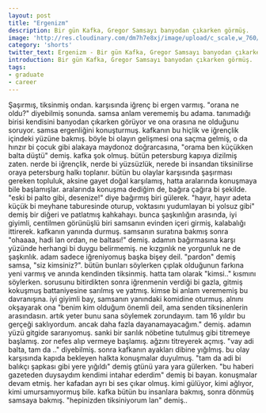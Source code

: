 ```yaml
---
layout: post
title: "Ergenizm"
description: Bir gün Kafka, Gregor Samsayı banyodan çıkarken görmüş.
image: 'http://res.cloudinary.com/dm7h7e8xj/image/upload/c_scale,w_760/v1504807365/now-you-see-me_wtv89q.jpg'
category: 'shorts'
twitter_text: Ergenizm - Bir gün Kafka, Gregor Samsayı banyodan çıkarken görmüş.
introduction: Bir gün Kafka, Gregor Samsayı banyodan çıkarken görmüş.
tags:
- graduate
- career
---
```


Şaşırmış, tiksinmiş ondan. karşısında iğrenç bi ergen varmış. "orana ne oldu?" diyebilmiş sonunda. samsa anlam verememiş bu adama. tanımadığı birisi kendisini banyodan çıkarken görüyor ve ona orasına ne olduğunu soruyor. samsa ergenliğini konuşturmuş. kafkanın bu hiçlik ve iğrençlik içindeki yüzüne bakmış. böyle bi olayın gelişmesi ona saçma gelmiş, o da hınzır bi çocuk gibi alakaya maydonoz doğrarcasına, "orama ben küçükken balta düştü" demiş. kafka şok olmuş. bütün petersburg kapıya dizilmiş zaten. nerde bi iğrençlik, nerde bi yüzsüzlük, nerede bi insandan tiksinilirse oraya petersburg halkı toplanır. bütün bu olaylar karşısında şaşırması gereken topluluk, aksine gayet doğal karşılamış, hatta aralarında konuşmaya bile başlamışlar. aralarında konuşma dediğim de, bağıra çağıra bi şekilde. "eski bi palto gibi, desenize!" diye bağırmış biri gülerek. "hayır, hayır adeta küçük bi meyhane taburesinde oturup, voktasını yudumlayan bi yolsuz gibi" demiş bir diğeri ve patlatmış kahkahayı. bunca şaşkınlığın arasında, iyi giyimli, centilmen görünüşlü biri samsanın evinden içeri girmiş, kalabalığı ittirerek. kafkanın yanında durmuş. samsanın suratına bakmış sonra "ohaaaa, hadi lan ordan, ne baltası!" demiş. adamın bağırmasına karşı yüzünde herhangi bi duygu belirmemiş. ne kızgınlık ne yorgunluk ne de şaşkınlık. adam sadece iğreniyomuş başka bişey deil. "pardon" demiş samsa, "siz kimsiniz?". bütün bunları söylerken çıplak olduğunun farkına yeni varmış ve anında kendinden tiksinmiş. hatta tam olarak "kimsi.." kısmını söylerken. sorusunu bitirdikten sonra iğrenmenin verdiği bi gazla, gitmiş kokuşmuş battaniyesine sarılmış ve yatmış. kimse bi anlam verememiş bu davranışına. iyi giyimli bay, samsanın yanındaki komidine oturmuş. alnını okşayarak ona "benim kim olduğum önemli deil, ama senden tiksinenlerin arasındasın. artık yeter bunu sana söylemek zorundayım. tam 16 yıldır bu gerçeği saklıyordum. ancak daha fazla dayanamayacağım." demiş. adamın yüzü gitgide sararıyomuş. sanki bir sarılık nöbetine tutulmuş gibi titremeye başlamış. zor nefes alıp vermeye başlamış. ağzını titreyerek açmış. "vay adi balta, tam da .." diyebilmiş. sonra kafkanın ayakları dibine yığılmış. bu olay karşısında kapıda bekleyen halkta konuşmalar duyulmuş. "tam da adi bi balıkçı şapkası gibi yere yığıldı" demiş gtünü yara yara gülerken. "bu haberi gazeteden duysaydım kendimi intahar ederdim" demiş bi bayan. konuşmalar devam etmiş. her kafadan ayrı bi ses çıkar olmuş. kimi gülüyor, kimi ağlıyor, kimi umursamıyormuş bile. kafka bütün bu insanlara bakmış, sonra dönmüş samsaya bakmış. "hepinizden tiksiniyorum lan" demiş..
